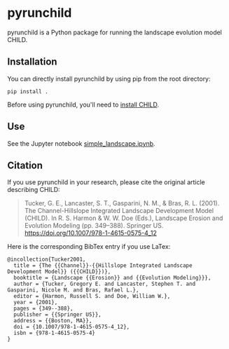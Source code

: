 # pyrunchild

pyrunchild is a Python package for running the landscape evolution model CHILD.

## Installation

You can directly install pyrunchild by using pip from the root directory:

    pip install .

Before using pyrunchild, you'll need to [install CHILD](https://csdms.colorado.edu/wiki/Model:CHILD).

## Use

See the Jupyter notebook [simple_landscape.ipynb](examples/simple_landscape.ipynb).

## Citation

If you use pyrunchild in your research, please cite the original article describing CHILD:

> Tucker, G. E., Lancaster, S. T., Gasparini, N. M., & Bras, R. L. (2001). The Channel-Hillslope Integrated Landscape Development Model (CHILD). In R. S. Harmon & W. W. Doe (Eds.), Landscape Erosion and Evolution Modeling (pp. 349–388). Springer US. https://doi.org/10.1007/978-1-4615-0575-4_12

Here is the corresponding BibTex entry if you use LaTex:

    @incollection{Tucker2001,
      title = {The {{Channel}}-{{Hillslope Integrated Landscape Development Model}} ({{CHILD}})},
      booktitle = {Landscape {{Erosion}} and {{Evolution Modeling}}},
      author = {Tucker, Gregory E. and Lancaster, Stephen T. and Gasparini, Nicole M. and Bras, Rafael L.},
      editor = {Harmon, Russell S. and Doe, William W.},
      year = {2001},
      pages = {349--388},
      publisher = {{Springer US}},
      address = {{Boston, MA}},
      doi = {10.1007/978-1-4615-0575-4_12},
      isbn = {978-1-4615-0575-4}
    }
